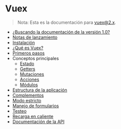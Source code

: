 # Vuex

> Nota: Esta es la documentación para vuex@2.x.

- [¿Buscando la documentación de la versión 1.0?](https://github.com/vuejs/vuex/tree/1.0/docs)
- [Notas de lanzamiento](https://github.com/vuejs/vuex/releases)
- [Instalación](installation.md)
- [¿Qué es Vuex?](intro.md)
- [Primeros pasos](getting-started.md)
- Conceptos principales
  - [Estado](state.md)
  - [Getters](getters.md)
  - [Mutaciones](mutations.md)
  - [Acciones](actions.md)
  - [Módulos](modules.md)
- [Estructura de la aplicación](structure.md)
- [Complementos](plugins.md)
- [Modo estricto](strict.md)
- [Manejo de formularios](forms.md)
- [Testeo](testing.md)
- [Recarga en caliente](hot-reload.md)
- [Documentación de la API](api.md)
